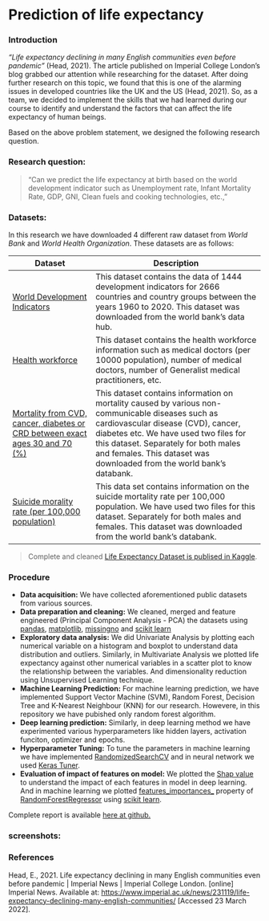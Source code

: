 # Prediction of life expectancy


### Introduction 
*“Life expectancy declining in many English communities even before pandemic”* (Head, 2021). The article published on Imperial College London’s blog grabbed our attention while researching for the dataset. After doing further research on this topic, we found that this is one of the alarming issues in developed countries like the UK and the US (Head, 2021). So, as a team, we decided to implement the skills that we had learned during our course to identify and understand the factors that can affect the life expectancy of human beings.

Based on the above problem statement, we designed the following research question.

### Research question:
> “Can we predict the life expectancy at birth based on the world development indicator such as Unemployment rate, Infant Mortality Rate, GDP, GNI, Clean fuels and cooking technologies, etc.,”

### Datasets:
In this research we have downloaded 4 different raw dataset from *World Bank* and *World Health Organization*. These datasets are as follows:

| Dataset  | Description |
| ------------- | ------------- |
| [World Development Indicators](https://databank.worldbank.org/data/download/WDI_csv.zip)  | This dataset contains the data of 1444 development indicators for 2666 countries and country groups between the years 1960 to 2020. This dataset was downloaded from the world bank’s data hub.  |
| [Health workforce](https://apps.who.int/gho/data/node.main.HWFGRP_0020?lang=en)  | This dataset contains the health workforce information such as medical doctors (per 10000 population), number of medical doctors, number of Generalist medical practitioners, etc.  |
| [Mortality from CVD, cancer, diabetes or CRD between exact ages 30 and 70 (%)](https://data.worldbank.org/indicator/SH.DYN.NCOM.ZS) | This dataset contains information on mortality caused by various non-communicable diseases such as cardiovascular disease (CVD), cancer, diabetes etc. We have used two files for this dataset. Separately for both males and females. This dataset was downloaded from the world bank’s databank. |
| [Suicide morality rate (per 100,000 population)](https://data.worldbank.org/indicator/SH.STA.SUIC.P5) | This data set contains information on the suicide mortality rate per 100,000 population. We have used two files for this dataset. Separately for both males and females. This dataset was downloaded from the world bank’s databank.  |


> Complete and cleaned [Life Expectancy Dataset is publised in Kaggle](https://www.kaggle.com/datasets/kiranshahi/life-expectancy-dataset).

### Procedure
- **Data acquisition:** We have collected aforementioned public datasets from various sources.
- **Data preparation and cleaning:** We cleaned, merged and feature engineered (Principal Component Analysis - PCA) the datasets using [pandas](https://pandas.pydata.org/), [matplotlib](https://matplotlib.org/), [missingno](https://github.com/ResidentMario/missingno) and [scikit learn](https://scikit-learn.org/stable/)
- **Exploratory data analysis:** We did Univariate Analysis by plotting each numerical variable on a histogram and boxplot to understand data distribution and outliers. Similarly, in Multivariate Analysis we plotted life expectancy against other numerical variables in a scatter plot to know the relationship between the variables. And dimensionality reduction using Unsupervised Learning technique.
- **Machine Learning Prediction:** For machine learning prediction, we have implemented Support Vector Machine (SVM), Random Forest, Decision Tree and K-Nearest Neighbour (KNN) for our research. Howevere, in this repository we have pubished only random forest algorithm.
- **Deep learning prediction:** Similarly, in deep learning method we have experimented various hyperparameters like hidden layers, activation funciton, optimizer and epochs.
- **Hyperparameter Tuning:** To tune the parameters in machine learning we have implemented [RandomizedSearchCV](https://scikit-learn.org/stable/modules/generated/sklearn.model_selection.RandomizedSearchCV.html) and in neural network we used [Keras Tuner](https://keras.io/api/keras_tuner/).
- **Evaluation of impact of features on model:** We plotted the [Shap value](https://github.com/slundberg/shap) to understand the impact of each features in model in deep learning. And in machine learning we plotted [features_importances_](https://scikit-learn.org/stable/auto_examples/ensemble/plot_forest_importances.html) property of [RandomForestRegressor](https://scikit-learn.org/stable/modules/generated/sklearn.ensemble.RandomForestRegressor.html) using [scikit learn](https://scikit-learn.org/stable/).

Complete report is available [here at github.](report.pdf)

### screenshots:

### References
Head, E., 2021. Life expectancy declining in many English communities even before pandemic | Imperial News | Imperial College London. [online] Imperial News. Available at: https://www.imperial.ac.uk/news/231119/life-expectancy-declining-many-english-communities/ [Accessed 23 March 2022].
